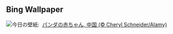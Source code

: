 ## Bing Wallpaper
![](https://www.bing.com/th?id=OHR.PandaSnow_JA-JP3991253092_UHD.jpg&w=1000)今日の壁紙: &nbsp;[パンダの赤ちゃん, 中国 (© Cheryl Schneider/Alamy)](https://www.bing.com/th?id=OHR.PandaSnow_JA-JP3991253092_UHD.jpg)
<br><br/>
